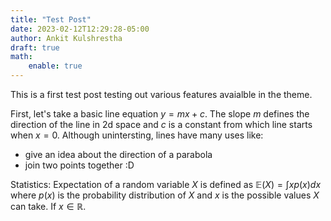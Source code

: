 ```yaml
---
title: "Test Post"
date: 2023-02-12T12:29:28-05:00
author: Ankit Kulshrestha
draft: true
math:
    enable: true
---
```



This is a first test post testing out various features avaialble in the theme. 

First, let's take a basic line equation $y = mx + c$. The slope $m$ defines the direction of the line in 2d space and $c$ is a constant from which line starts when $x = 0$. Although unintersting, lines have many uses like:


- give an idea about the direction of a parabola
- join two points together :D


Statistics: Expectation of a random variable $X$ is defined as $\mathbb{E}(X) = \int x p(x)  dx$ where $p(x)$ is the probability distribution of $X$ and $x$ is the possible values $X$ can take. If $x \in \mathbb{R}$.

